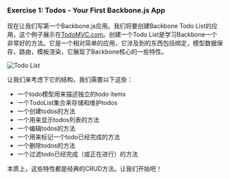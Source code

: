 ### Exercise 1: Todos - Your First Backbone.js App

现在让我们写第一个Backbone.js应用。我们将要创建Backbone Todo List的应用，这个例子展示在[TodoMVC.com](todomvc.com)。创建一个Todo List是学习Backbone一个非常好的方法。它是一个相对简单的应用，它涉及到的东西包括绑定，模型数据保存，路由，模板渲染，它展现了Backbone核心的一些特性。

![Todo List](https://addyosmani.com/backbone-fundamentals/img/todos_a.png)

让我们来考虑下它的结构，我们需要以下这些：

* 一个todo模型用来描述独立的todo items
* 一个TodoList集合来存储和维护todos
* 一个创建todos的方法
* 一个用来显示todos列表的方法
* 一个编辑todos的方法
* 一个用来标记一个todo已经完成的方法
* 一个删除todos的方法
* 一个过滤todo已经完成（或正在进行）的方法

本质上，这些特性都是经典的CRUD方法。让我们开始吧！

